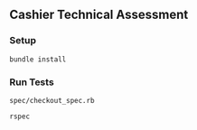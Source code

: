 ## Cashier Technical Assessment

### Setup

```
bundle install
```

### Run Tests

`spec/checkout_spec.rb`

```
rspec
```